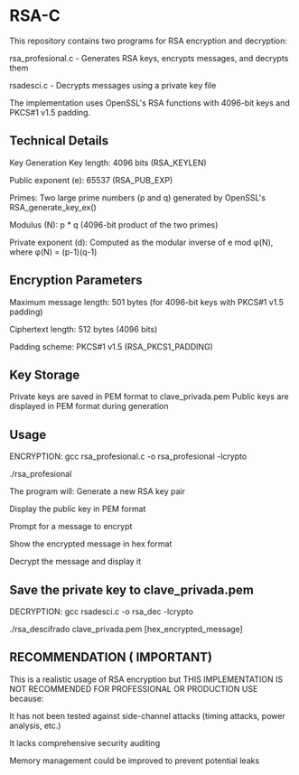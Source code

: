 # RSA-C
This repository contains two programs for RSA encryption and decryption:

rsa_profesional.c - Generates RSA keys, encrypts messages, and decrypts them

rsadesci.c - Decrypts messages using a private key file

The implementation uses OpenSSL's RSA functions with 4096-bit keys and PKCS#1 v1.5 padding.

## Technical Details
Key Generation
Key length: 4096 bits (RSA_KEYLEN)

Public exponent (e): 65537 (RSA_PUB_EXP)

Primes: Two large prime numbers (p and q) generated by OpenSSL's RSA_generate_key_ex()

Modulus (N): p * q (4096-bit product of the two primes)

Private exponent (d): Computed as the modular inverse of e mod φ(N), where φ(N) = (p-1)(q-1)

## Encryption Parameters
Maximum message length: 501 bytes (for 4096-bit keys with PKCS#1 v1.5 padding)

Ciphertext length: 512 bytes (4096 bits)

Padding scheme: PKCS#1 v1.5 (RSA_PKCS1_PADDING)
## Key Storage
Private keys are saved in PEM format to clave_privada.pem
Public keys are displayed in PEM format during generation
## Usage
ENCRYPTION:
gcc rsa_profesional.c -o rsa_profesional -lcrypto

./rsa_profesional

The program will:
Generate a new RSA key pair

Display the public key in PEM format

Prompt for a message to encrypt

Show the encrypted message in hex format

Decrypt the message and display it

Save the private key to clave_privada.pem
---------------------------------------------------
DECRYPTION: 
gcc rsadesci.c -o rsa_dec -lcrypto

./rsa_descifrado clave_privada.pem [hex_encrypted_message]

## RECOMMENDATION ( IMPORTANT)
 This is a realistic usage of RSA encryption but THIS IMPLEMENTATION IS NOT RECOMMENDED FOR PROFESSIONAL OR PRODUCTION USE because:

It has not been tested against side-channel attacks (timing attacks, power analysis, etc.)

It lacks comprehensive security auditing

Memory management could be improved to prevent potential leaks




